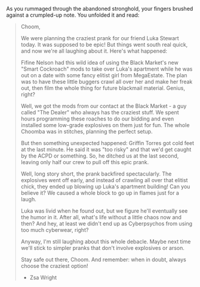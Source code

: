 As you rummaged through the abandoned stronghold, your fingers brushed against a crumpled-up note. You unfolded it and read:

> Choom,
> 
> We were planning the craziest prank for our friend Luka Stewart today. It was supposed to be epic! But things went south real quick, and now we're all laughing about it. Here's what happened:
> 
> Fifine Nelson had this wild idea of using the Black Market's new "Smart Cockroach" mods to take over Luka's apartment while he was out on a date with some fancy elitist girl from MegaEstate. The plan was to have these little buggers crawl all over her and make her freak out, then film the whole thing for future blackmail material. Genius, right?
> 
> Well, we got the mods from our contact at the Black Market - a guy called "The Dealer" who always has the craziest stuff. We spent hours programming these roaches to do our bidding and even installed some low-grade explosives on them just for fun. The whole Choomba was in stitches, planning the perfect setup.
> 
> But then something unexpected happened: Griffin Torres got cold feet at the last minute. He said it was "too risky" and that we'd get caught by the ACPD or something. So, he ditched us at the last second, leaving only half our crew to pull off this epic prank.
> 
> Well, long story short, the prank backfired spectacularly. The explosives went off early, and instead of crawling all over that elitist chick, they ended up blowing up Luka's apartment building! Can you believe it? We caused a whole block to go up in flames just for a laugh.
> 
> Luka was livid when he found out, but we figure he'll eventually see the humor in it. After all, what's life without a little chaos now and then? And hey, at least we didn't end up as Cyberpsychos from using too much cyberwear, right?
> 
> Anyway, I'm still laughing about this whole debacle. Maybe next time we'll stick to simpler pranks that don't involve explosives or arson.
> 
> Stay safe out there, Choom. And remember: when in doubt, always choose the craziest option!
> 
> - Zsa Wright